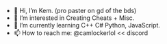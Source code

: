 - 👋 Hi, I’m Kem. (pro paster on gd of the bds)
- 👀 I’m interested in Creating Cheats + Misc. 
- 🌱 I’m currently learning C++ C# Python, JavaScript.
- 📫 How to reach me: @camlockerlol << discord
